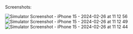 Screenshots:

![Simulator Screenshot - iPhone 15 - 2024-02-26 at 11 12 56](https://github.com/P7ngu/burracopoints/assets/60442992/05042d28-3928-4163-be9c-3192aa1b401e)
![Simulator Screenshot - iPhone 15 - 2024-02-26 at 11 12 49](https://github.com/P7ngu/burracopoints/assets/60442992/b350d3cc-237f-4d01-8dd4-f2c993bfb011)
![Simulator Screenshot - iPhone 15 - 2024-02-26 at 11 12 44](https://github.com/P7ngu/burracopoints/assets/60442992/17b4c140-f07b-45f9-b00b-fb70804b6fa6)
